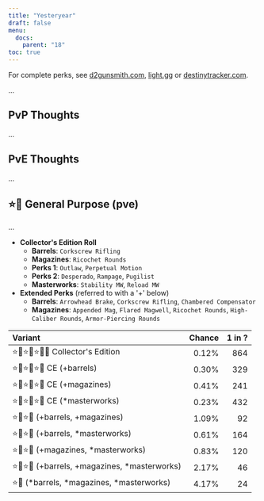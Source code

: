 ```yaml
---
title: "Yesteryear"
draft: false
menu:
  docs:
    parent: "18"
toc: true
---
```


For complete perks, see [d2gunsmith.com](https://d2gunsmith.com/w/1141927949), [light.gg](https://www.light.gg/db/items/1141927949) or [destinytracker.com](https://destinytracker.com/destiny-2/db/items/1141927949).

...

## PvP Thoughts

...

## PvE Thoughts

...

## ⭐👾 General Purpose (pve)

...

* **Collector's Edition Roll**
  * **Barrels**: `Corkscrew Rifling`
  * **Magazines**: `Ricochet Rounds`
  * **Perks 1**: `Outlaw`, `Perpetual Motion`
  * **Perks 2**: `Desperado`, `Rampage`, `Pugilist`
  * **Masterworks**: `Stability MW`, `Reload MW`
* **Extended Perks** (referred to with a '+' below)
  * **Barrels**: `Arrowhead Brake`, `Corkscrew Rifling`, `Chambered Compensator`
  * **Magazines**: `Appended Mag`, `Flared Magwell`, `Ricochet Rounds`, `High-Caliber Rounds`, `Armor-Piercing Rounds`

| Variant | Chance | 1 in ? |
|:-|-:|-:|
| ⭐👾⭐👾⭐👾🌟 Collector's Edition | 0.12% | 864 |
| ⭐👾⭐👾⭐👾 CE (+barrels) | 0.30% | 329 |
| ⭐👾⭐👾⭐👾 CE (+magazines) | 0.41% | 241 |
| ⭐👾⭐👾⭐👾 CE (*masterworks) | 0.23% | 432 |
| ⭐👾⭐👾 (+barrels, +magazines) | 1.09% | 92 |
| ⭐👾⭐👾 (+barrels, *masterworks) | 0.61% | 164 |
| ⭐👾⭐👾 (+magazines, *masterworks) | 0.83% | 120 |
| ⭐👾⭐👾 (+barrels, +magazines, *masterworks) | 2.17% | 46 |
| ⭐👾 (*barrels, *magazines, *masterworks) | 4.17% | 24 |

